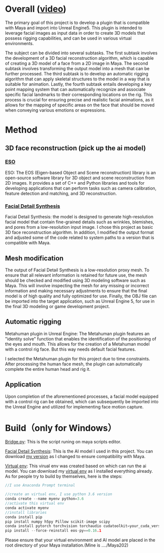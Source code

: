 # Overall ([video](https://youtu.be/RNKzpYd654A))
The primary goal of this project is to develop a plugin that is compatible with Maya and import into Unreal Engine5. This plugin is intended to leverage facial images as input data in order to create 3D models that possess rigging capabilities, and can be used in various virtual environments.

The subject can be divided into several subtasks. The first subtask involves the development of a 3D facial reconstruction algorithm, which is capable of creating a 3D model of a face from a 2D image in Maya. The second subtask involves transforming the output model into a mesh that can be further processed. The third subtask is to develop an automatic rigging algorithm that can apply skeletal structures to the model in a way that is suitable for animation. Lastly, the fourth subtask entails developing a key point mapping system that can automatically recognize and associate specific facial landmarks to their corresponding locations on the rig. This process is crucial for ensuring precise and realistic facial animations, as it allows for the mapping of specific areas on the face that should be moved when conveying various emotions or expressions.

# Method
## 3D face reconstruction (pick up the ai model)
### [ESO](https://github.com/patrikhuber/eos)
ESO: The EOS (Eigen-based Object and Scene reconstruction) library is an open-source software library for 3D object and scene reconstruction from 2D images. It provides a set of C++ and Python libraries and tools for developing applications that can perform tasks such as camera calibration, feature detection and matching, and 3D reconstruction. 

### [Facial Detail Synthesis](https://github.com/apchenstu/Facial_Details_Synthesis)
Facial Detail Synthesis: the model is designed to generate high-resolution facial model that contain fine-grained details such as wrinkles, blemishes, and pores from a low-resolution input image. I chose this project as basic 3D face reconstruction algorithm. In addition, I modified the output format and adjusted some of the code related to system paths to a version that is compatible with Maya.

## Mesh modification
The output of Facial Detail Synthesis is a low-resolution proxy mesh. To ensure that all relevant information is retained for future use, the mesh should be checked and modified using 3D modeling software such as Maya. This will involve inspecting the mesh for any missing or incorrect information and making necessary adjustments to ensure that the final model is of high quality and fully optimized for use. Finally, the OBJ file can be imported into the target application, such as Unreal Engine 5, for use in the final 3D modeling or game development project. 

## Automatic rigging
Metahuman plugin in Unreal Engine: The Metahuman plugin features an "identity solve" function that enables the identification of the positioning of the eyes and mouth. This allows for the creation of a Metahuman model with a control rig face. But this way needs default facial features.

I selected the Metahuman plugin for this project due to time constraints. After processing the human face mesh, the plugin can automatically complete the entire human head and rig it.

## Application
Upon completion of the aforementioned processes, a facial model equipped with a control rig can be obtained, which can subsequently be imported into the Unreal Engine and utilized for implementing face motion capture.

# Build（only for Windows）
[Bridge.py](https://github.com/NCCA/pipelineandtd22-Yuqian-He/blob/main/Bridge.py): This is the script runing on maya scripts editor. 

[Facial Detail Synthesis](https://github.com/apchenstu/Facial_Details_Synthesis): This is the AI model I used in this project. You can download [my version](https://drive.google.com/file/d/1wu3N_toknADuCYPHCKeHfS66xjx_66we/view?usp=share_link) as I changed to ensure compatibility with Maya.

[Virtual env](https://github.com/apchenstu/Facial_Details_Synthesis): This virual env was created based on which can run the ai model. You can download my [virtual env](https://drive.google.com/file/d/1BxT_pzV3SyqWvWa2Uec3iWl5_N3f1x6m/view?usp=share_link) as I installed everything already. As for people try to build by themselves, here is the steps:
 ```c
//I use Anaconda Prompt terminal

//create an virtual env, I use python 3.6 version
conda create --name myenv python=3.6
//activate this virtual env
conda activate myenv
//install libraries
conda install pip
pip install numpy h5py Pillow scikit-image scipy
conda install pytorch torchvision torchaudio cudatoolkit=your_cuda_version -c pytorch
pip install --force-reinstall eos-py==0.16.1
 ```

Please ensure that your virtual environment and AI model are placed in the root directory of your Maya installation.(Mine is ..../Maya202)









